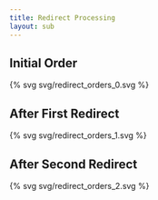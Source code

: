 ```yaml
---
title: Redirect Processing
layout: sub
---
```


## Initial Order

{% svg svg/redirect_orders_0.svg %}

## After First Redirect

{% svg svg/redirect_orders_1.svg %}

## After Second Redirect

{% svg svg/redirect_orders_2.svg %}
